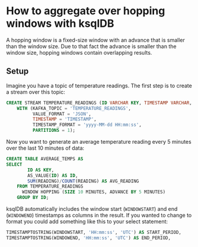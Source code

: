 <!-- title: How to aggregate over hopping windows with ksqlDB -->
<!-- description: In this tutorial, learn how to aggregate over hopping windows with ksqlDB, with step-by-step instructions and supporting code. -->

# How to aggregate over hopping windows with ksqlDB

A hopping window is a fixed-size window with an advance that is smaller than the window size. Due to that fact the advance is smaller than the window size, hopping windows contain overlapping results.

## Setup

Imagine you have a topic of temperature readings. The first step is to create a stream over this topic:

```sql
CREATE STREAM TEMPERATURE_READINGS (ID VARCHAR KEY, TIMESTAMP VARCHAR, READING BIGINT)
    WITH (KAFKA_TOPIC = 'TEMPERATURE_READINGS',
          VALUE_FORMAT = 'JSON',
          TIMESTAMP = 'TIMESTAMP',
          TIMESTAMP_FORMAT = 'yyyy-MM-dd HH:mm:ss',
          PARTITIONS = 1);
```

Now you want to generate an average temperature reading every 5 minutes over the last 10 minutes of data:

```sql
CREATE TABLE AVERAGE_TEMPS AS
SELECT
        ID AS KEY,
        AS_VALUE(ID) AS ID,
        SUM(READING)/COUNT(READING) AS AVG_READING
    FROM TEMPERATURE_READINGS
      WINDOW HOPPING (SIZE 10 MINUTES, ADVANCE BY 5 MINUTES)
    GROUP BY ID;
```

ksqlDB automatically includes the window start (`WINDOWSTART`) and end (`WINDOWEND`) timestamps as columns in the result.  If you wanted to change to format you could add something
like this to your select statement:
```sql
TIMESTAMPTOSTRING(WINDOWSTART, 'HH:mm:ss', 'UTC') AS START_PERIOD,
TIMESTAMPTOSTRING(WINDOWEND, 'HH:mm:ss', 'UTC') AS END_PERIOD,
```